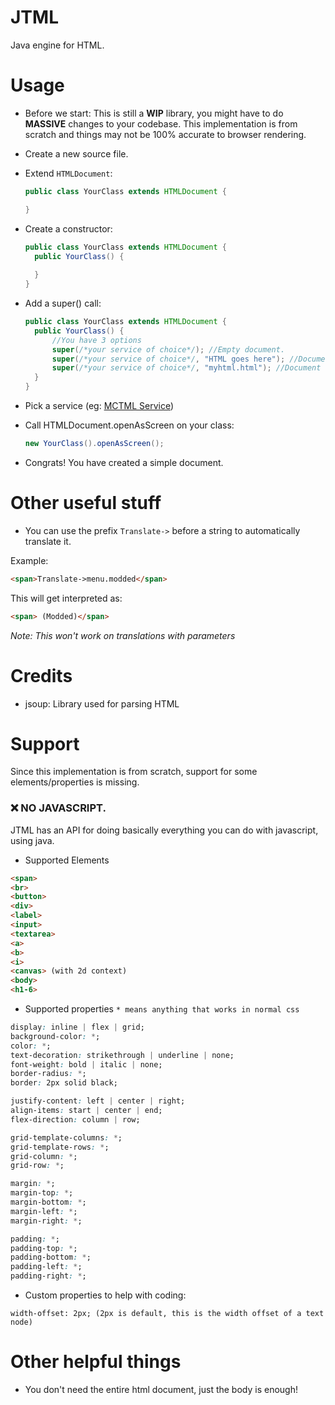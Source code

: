 # JTML

Java engine for HTML.

# Usage

- Before we start: This is still a **WIP** library, you might have to do **MASSIVE** changes to your codebase. This implementation is from scratch and things may not be 100% accurate to browser rendering.
 
- Create a new source file.
- Extend `HTMLDocument`:
  ```java
  public class YourClass extends HTMLDocument {
  
  }
  ```
- Create a constructor: 
  ```java
  public class YourClass extends HTMLDocument {
    public YourClass() {
        
    }
  }
  ```
- Add a super() call:
  ```java
  public class YourClass extends HTMLDocument {
    public YourClass() {
        //You have 3 options
        super(/*your service of choice*/); //Empty document.
        super(/*your service of choice*/, "HTML goes here"); //Document with text as source.
        super(/*your service of choice*/, "myhtml.html"); //Document with asset as source.
    }
  }
  ```
- Pick a service (eg: [MCTML Service](https://github.com/betterclient/mctml))
- Call HTMLDocument.openAsScreen on your class:
  ```java
  new YourClass().openAsScreen();
  ```
- Congrats! You have created a simple document.

# Other useful stuff

- You can use the prefix `Translate->` before a string to automatically translate it.

Example:
```html
<span>Translate->menu.modded</span>
```
This will get interpreted as:
```html
<span> (Modded)</span>
```
*Note: This won't work on translations with parameters*

# Credits

- jsoup: Library used for parsing HTML

# Support

Since this implementation is from scratch, support for some elements/properties is missing.

### ❌ NO JAVASCRIPT. 
JTML has an API for doing basically everything you can do with javascript, using java.

- Supported Elements
```html
<span>
<br>
<button>
<div>
<label>
<input>
<textarea>
<a>
<b>
<i>
<canvas> (with 2d context)
<body>
<h1-6>
```
- Supported properties `* means anything that works in normal css`
```css
display: inline | flex | grid;
background-color: *;
color: *;
text-decoration: strikethrough | underline | none;
font-weight: bold | italic | none;
border-radius: *;
border: 2px solid black;

justify-content: left | center | right;
align-items: start | center | end;
flex-direction: column | row;

grid-template-columns: *;
grid-template-rows: *;
grid-column: *;
grid-row: *;

margin: *;
margin-top: *;
margin-bottom: *;
margin-left: *;
margin-right: *;

padding: *;
padding-top: *;
padding-bottom: *;
padding-left: *;
padding-right: *;
```
- Custom properties to help with coding:
```
width-offset: 2px; (2px is default, this is the width offset of a text node)
```

# Other helpful things
- You don't need the entire html document, just the body is enough!